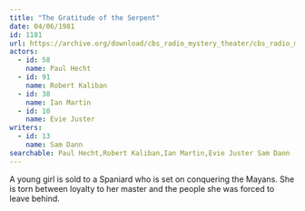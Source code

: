 ```yaml
---
title: "The Gratitude of the Serpent"
date: 04/06/1981
id: 1181
url: https://archive.org/download/cbs_radio_mystery_theater/cbs_radio_mystery_theater-1151-1200.zip/cbs_radio_mystery_theater-1151-1200%2Fcbsrmt_1181_the_gratitude_of_the_serpent.mp3
actors:  
  - id: 58
    name: Paul Hecht  
  - id: 91
    name: Robert Kaliban  
  - id: 38
    name: Ian Martin  
  - id: 10
    name: Evie Juster
writers:  
  - id: 13
    name: Sam Dann
searchable: Paul Hecht,Robert Kaliban,Ian Martin,Evie Juster Sam Dann
---
```

A young girl is sold to a Spaniard who is set on conquering the Mayans. She is torn between loyalty to her master and the people she was forced to leave behind.